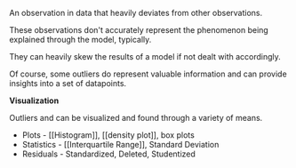 An observation in data that heavily deviates from other observations.

These observations don't accurately represent the phenomenon being explained through the model, typically.

They can heavily skew the results of a model if not dealt with accordingly.

Of course, some outliers do represent valuable information and can provide insights into a set of datapoints.

**Visualization**

Outliers and can be visualized and found through a variety of means.

- Plots - [[Histogram]], [[density plot]], box plots
- Statistics - [[Interquartile Range]], Standard Deviation
- Residuals - Standardized, Deleted, Studentized